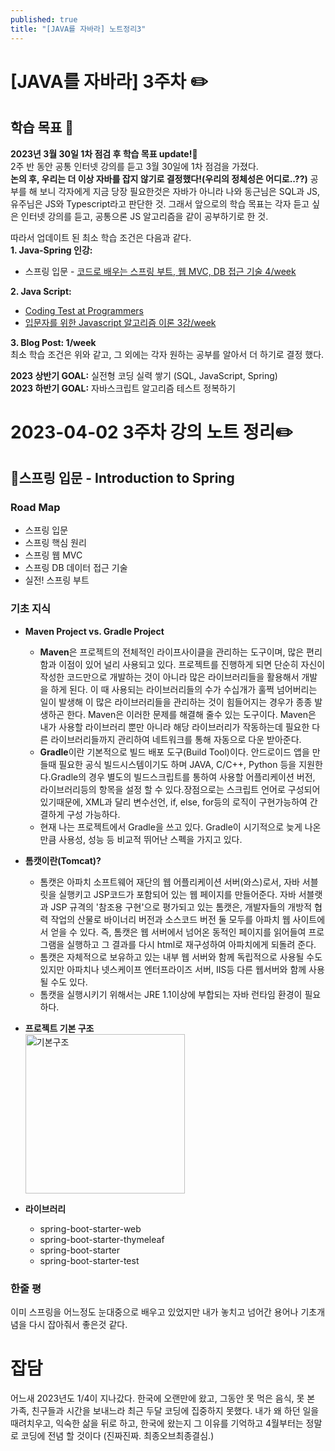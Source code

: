 ```yaml
---
published: true
title: "[JAVA를 자바라] 노트정리3"
---
```


# [JAVA를 자바라] 3주차 ✏️

## 학습 목표 :dart:

**2023년 3월 30일 1차 점검 후 학습 목표 update!:mega:**  
2주 반 동안 공통 인터넷 강의를 듣고 3월 30일에 1차 점검을 가졌다.  
**논의 후, 우리는 더 이상 자바를 잡지 않기로 결정했다!(우리의 정체성은 어디로..??)** 
공부를 해 보니 각자에게 지금 당장 필요한것은 자바가 아니라 나와 동근님은 SQL과 JS, 유주님은 JS와 Typescript라고 판단한 것. 그래서 앞으로의 학습 목표는 각자 듣고 싶은 인터넷 강의를 듣고, 공통으론 JS 알고리즘을 같이 공부하기로 한 것.  

따라서 업데이트 된 최소 학습 조건은 다음과 같다.  
**1. Java-Spring 인강:**  
- 스프링 입문 - [코드로 배우는 스프링 부트, 웹 MVC, DB 접근 기술 4/week](https://www.inflearn.com/course/%EC%8A%A4%ED%94%84%EB%A7%81-%EC%9E%85%EB%AC%B8-%EC%8A%A4%ED%94%84%EB%A7%81%EB%B6%80%ED%8A%B8)  

**2. Java Script:**
- [Coding Test at Programmers](https://school.programmers.co.kr/learn/challenges)
- [입문자를 위한 Javascript 알고리즘 이론 3강/week](https://www.inflearn.com/course/%EC%9E%90%EB%B0%94%EC%8A%A4%ED%81%AC%EB%A6%BD%ED%8A%B8-%EC%95%8C%EA%B3%A0%EB%A6%AC%EC%A6%98-%EC%9D%B4%EB%A1%A0-%EC%8B%A4%EC%8A%B5)  

**3. Blog Post: 1/week**  
  최소 학습 조건은 위와 같고, 그 외에는 각자 원하는 공부를 알아서 더 하기로 결정 했다.

**2023 상반기 GOAL:** 실전형 코딩 실력 쌓기 (SQL, JavaScript, Spring)  
**2023 하반기 GOAL:** 자바스크립트 알고리즘 테스트 정복하기

# 2023-04-02 3주차 강의 노트 정리✏️

## 📌스프링 입문 - Introduction to Spring

### Road Map

- 스프링 입문
- 스프링 핵심 원리
- 스프링 웹 MVC
- 스프링 DB 데이터 접근 기술
- 실전! 스프링 부트

### 기초 지식

- **Maven Project vs. Gradle Project**
  - **Maven**은 프로젝트의 전체적인 라이프사이클을 관리하는 도구이며, 많은 편리함과 이점이 있어 널리 사용되고 있다. 프로젝트를 진행하게 되면 단순히 자신이 작성한 코드만으로 개발하는 것이 아니라 많은 라이브러리들을 활용해서 개발을 하게 된다. 이 때 사용되는 라이브러리들의 수가 수십개가 훌쩍 넘어버리는 일이 발생해 이 많은 라이브러리들을 관리하는 것이 힘들어지는 경우가 종종 발생하곤 한다. Maven은 이러한 문제를 해결해 줄수 있는 도구이다. Maven은 내가 사용할 라이브러리 뿐만 아니라 해당 라이브러리가 작동하는데 필요한 다른 라이브러리들까지 관리하여 네트워크를 통해 자동으로 다운 받아준다.
  - **Gradle**이란 기본적으로 빌드 배포 도구(Build Tool)이다. 안드로이드 앱을 만들때 필요한 공식 빌드시스템이기도 하며 JAVA, C/C++, Python 등을 지원한다.Gradle의 경우 별도의 빌드스크립트를 통하여 사용할 어플리케이션 버전, 라이브러리등의 항목을 설정 할 수 있다.장점으로는 스크립트 언어로 구성되어 있기때문에, XML과 달리 변수선언, if, else, for등의 로직이 구현가능하여 간결하게 구성 가능하다.
  - 현재 나는 프로젝트에서 Gradle을 쓰고 있다. Gradle이 시기적으로 늦게 나온만큼 사용성, 성능 등 비교적 뛰어난 스펙을 가지고 있다.
- **톰캣이란(Tomcat)?**
  - 톰캣은 아파치 소프트웨어 재단의 웹 어플리케이션 서버(와스)로서, 자바 서블릿을 실행키고 JSP코드가 포함되어 있는 웹 페이지를 만들어준다. 자바 서블랫과 JSP 규격의 '참조용 구현'으로 평가되고 있는 톰캣은, 개발자들의 개방적 협력 작업의 산물로 바이너리 버전과 소스코드 버전 둘 모두를 아파치 웹 사이트에서 얻을 수 있다. 즉, 톰캣은 웹 서버에서 넘어온 동적인 페이지를 읽어들여 프로그램을 실행하고 그 결과를 다시 html로 재구성하여 아파치에게 되돌려 준다.
  - 톰캣은 자체적으로 보유하고 있는 내부 웹 서버와 함께 독립적으로 사용될 수도 있지만 아파치나 넷스케이프 엔터프라이즈 서버, IIS등 다른 웹서버와 함께 사용될 수도 있다.
  - 톰캣을 실행시키기 위해서는 JRE 1.1이상에 부합되는 자바 런타임 환경이 필요하다.
- **프로젝트 기본 구조**  
  <img width="255" alt="기본구조" src="https://user-images.githubusercontent.com/114560119/229356470-dd4c8b20-4d4f-46f3-937d-035b4d7902c5.png">  

- **라이브러리**
  - spring-boot-starter-web
  - spring-boot-starter-thymeleaf
  - spring-boot-starter
  - spring-boot-starter-test

### 한줄 평
이미 스프링을 어느정도 눈대중으로 배우고 있었지만 내가 놓치고 넘어간 용어나 기초개념을 다시 잡아줘서 좋은것 같다.

# 잡담

어느새 2023년도 1/4이 지나갔다.
한국에 오랜만에 왔고, 그동안 못 먹은 음식, 못 본 가족, 친구들과 시간을 보내느라 최근 두달 코딩에 집중하지 못했다.
내가 왜 하던 일을 때려치우고, 익숙한 삶을 뒤로 하고, 한국에 왔는지 그 이유를 기억하고 4월부터는 정말로 코딩에 전념 할 것이다 (진짜진짜. 최종오브최종결심.)

